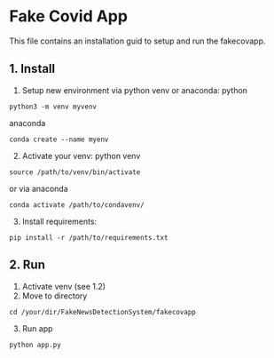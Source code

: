 # Fake Covid App
This file contains an installation guid to setup and run the fakecovapp.

## 1. Install
1. Setup new environment via python venv or anaconda:
python
```
python3 -m venv myvenv
```
anaconda
```shell
conda create --name myenv
```
2. Activate your venv:
python venv
```shell
source /path/to/venv/bin/activate
```
or via anaconda
```
conda activate /path/to/condavenv/
```
3. Install requirements:
````shell
pip install -r /path/to/requirements.txt
````
## 2. Run
1. Activate venv (see 1.2)
2. Move to directory
```shell
cd /your/dir/FakeNewsDetectionSystem/fakecovapp
```
3. Run app
```shell
python app.py
```